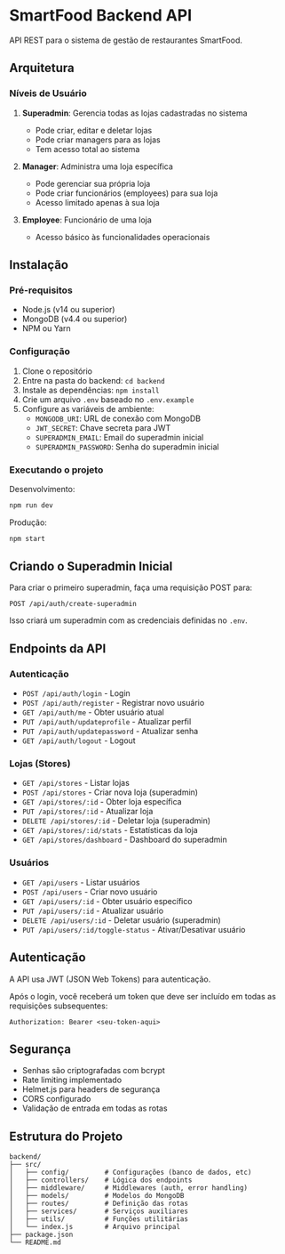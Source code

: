 # SmartFood Backend API

API REST para o sistema de gestão de restaurantes SmartFood.

## Arquitetura

### Níveis de Usuário

1. **Superadmin**: Gerencia todas as lojas cadastradas no sistema
   - Pode criar, editar e deletar lojas
   - Pode criar managers para as lojas
   - Tem acesso total ao sistema

2. **Manager**: Administra uma loja específica
   - Pode gerenciar sua própria loja
   - Pode criar funcionários (employees) para sua loja
   - Acesso limitado apenas à sua loja

3. **Employee**: Funcionário de uma loja
   - Acesso básico às funcionalidades operacionais

## Instalação

### Pré-requisitos

- Node.js (v14 ou superior)
- MongoDB (v4.4 ou superior)
- NPM ou Yarn

### Configuração

1. Clone o repositório
2. Entre na pasta do backend: `cd backend`
3. Instale as dependências: `npm install`
4. Crie um arquivo `.env` baseado no `.env.example`
5. Configure as variáveis de ambiente:
   - `MONGODB_URI`: URL de conexão com MongoDB
   - `JWT_SECRET`: Chave secreta para JWT
   - `SUPERADMIN_EMAIL`: Email do superadmin inicial
   - `SUPERADMIN_PASSWORD`: Senha do superadmin inicial

### Executando o projeto

Desenvolvimento:
```bash
npm run dev
```

Produção:
```bash
npm start
```

## Criando o Superadmin Inicial

Para criar o primeiro superadmin, faça uma requisição POST para:

```
POST /api/auth/create-superadmin
```

Isso criará um superadmin com as credenciais definidas no `.env`.

## Endpoints da API

### Autenticação

- `POST /api/auth/login` - Login
- `POST /api/auth/register` - Registrar novo usuário
- `GET /api/auth/me` - Obter usuário atual
- `PUT /api/auth/updateprofile` - Atualizar perfil
- `PUT /api/auth/updatepassword` - Atualizar senha
- `GET /api/auth/logout` - Logout

### Lojas (Stores)

- `GET /api/stores` - Listar lojas
- `POST /api/stores` - Criar nova loja (superadmin)
- `GET /api/stores/:id` - Obter loja específica
- `PUT /api/stores/:id` - Atualizar loja
- `DELETE /api/stores/:id` - Deletar loja (superadmin)
- `GET /api/stores/:id/stats` - Estatísticas da loja
- `GET /api/stores/dashboard` - Dashboard do superadmin

### Usuários

- `GET /api/users` - Listar usuários
- `POST /api/users` - Criar novo usuário
- `GET /api/users/:id` - Obter usuário específico
- `PUT /api/users/:id` - Atualizar usuário
- `DELETE /api/users/:id` - Deletar usuário (superadmin)
- `PUT /api/users/:id/toggle-status` - Ativar/Desativar usuário

## Autenticação

A API usa JWT (JSON Web Tokens) para autenticação. 

Após o login, você receberá um token que deve ser incluído em todas as requisições subsequentes:

```
Authorization: Bearer <seu-token-aqui>
```

## Segurança

- Senhas são criptografadas com bcrypt
- Rate limiting implementado
- Helmet.js para headers de segurança
- CORS configurado
- Validação de entrada em todas as rotas

## Estrutura do Projeto

```
backend/
├── src/
│   ├── config/         # Configurações (banco de dados, etc)
│   ├── controllers/    # Lógica dos endpoints
│   ├── middleware/     # Middlewares (auth, error handling)
│   ├── models/         # Modelos do MongoDB
│   ├── routes/         # Definição das rotas
│   ├── services/       # Serviços auxiliares
│   ├── utils/          # Funções utilitárias
│   └── index.js        # Arquivo principal
├── package.json
└── README.md
``` 